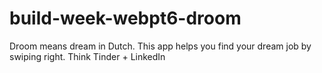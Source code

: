 # build-week-webpt6-droom
Droom means dream in Dutch. This app helps you find your dream job by swiping right. Think Tinder + LinkedIn
